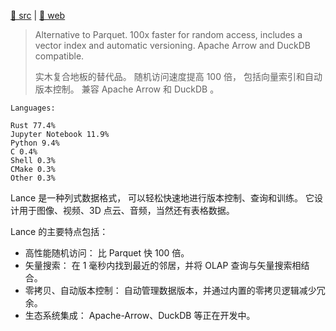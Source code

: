 [src/gh]: https://github.com/eto-ai/lance.git "Parquet 的替代品。随机访问速度提高 100 倍，包括向量索引和自动版本控制。兼容 Apache Arrow 和 DuckDB。"
[web]: https://eto-ai.github.io/lance "Lance: modern columnar data format for ML¶"

[🥚 src][src/gh] | [🍳 web][web]

> Alternative to Parquet.
>  100x faster for random access,
>  includes a vector index
>  and automatic versioning.
>  Apache Arrow and DuckDB compatible.
> 
> 实木复合地板的替代品。
> 随机访问速度提高 100 倍，
> 包括向量索引和自动版本控制。
> 兼容 Apache Arrow 和 DuckDB 。
> 

~~~
Languages: 

Rust 77.4%
Jupyter Notebook 11.9%
Python 9.4%
C 0.4%
Shell 0.3%
CMake 0.3%
Other 0.3%
~~~

Lance 是一种列式数据格式，
可以轻松快速地进行版本控制、查询和训练。
它设计用于图像、视频、3D 点云、音频，当然还有表格数据。

Lance 的主要特点包括：

  - 高性能随机访问： 比 Parquet 快 100 倍。
  - 矢量搜索： 在 1 毫秒内找到最近的邻居，并将 OLAP 查询与矢量搜索相结合。
  - 零拷贝、自动版本控制： 自动管理数据版本，并通过内置的零拷贝逻辑减少冗余。
  - 生态系统集成： Apache-Arrow、DuckDB 等正在开发中。
